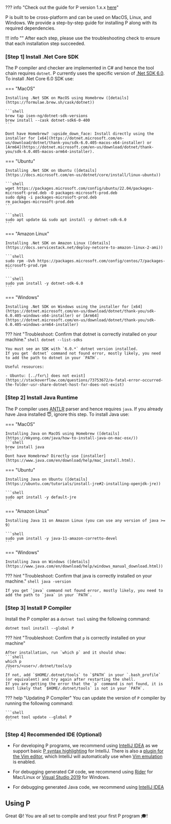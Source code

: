 ??? info "Check out the guide for P version 1.x.x [here](../old/getstarted/install.md)"

P is built to be cross-platform and can be used on MacOS, Linux, and Windows. We provide a step-by-step guide for installing P along with its required dependencies.

!!! info ""
    After each step, please use the troubleshooting check to ensure that each installation step succeeded.

### [Step 1] Install .Net Core SDK
The P compiler and checker are implemented in C# and hence the tool chain requires `dotnet`.
P currently uses the specific version of [.Net SDK 6.0](https://dotnet.microsoft.com/en-us/download/dotnet/6.0).
To install .Net Core 6.0 SDK use:

=== "MacOS"

    Installing .Net SDK on MacOS using Homebrew ([details](https://formulae.brew.sh/cask/dotnet))

    ```shell
    brew tap isen-ng/dotnet-sdk-versions
    brew install --cask dotnet-sdk6-0-400
    ```

    Dont have Homebrew? :upside_down_face: Install directly using the installer for [x64](https://dotnet.microsoft.com/en-us/download/dotnet/thank-you/sdk-6.0.405-macos-x64-installer) or [Arm64](https://dotnet.microsoft.com/en-us/download/dotnet/thank-you/sdk-6.0.405-macos-arm64-installer).

=== "Ubuntu"

    Installing .Net SDK on Ubuntu ([details](https://docs.microsoft.com/en-us/dotnet/core/install/linux-ubuntu))
    
    ```shell
    wget https://packages.microsoft.com/config/ubuntu/22.04/packages-microsoft-prod.deb -O packages-microsoft-prod.deb
    sudo dpkg -i packages-microsoft-prod.deb
    rm packages-microsoft-prod.deb
    ```

    ```shell
    sudo apt update && sudo apt install -y dotnet-sdk-6.0
    ```


=== "Amazon Linux"
    
    Installing .Net SDK on Amazon Linux ([details](https://docs.servicestack.net/deploy-netcore-to-amazon-linux-2-ami))

    ```shell
    sudo rpm -Uvh https://packages.microsoft.com/config/centos/7/packages-microsoft-prod.rpm
    ```

    ```shell
    sudo yum install -y dotnet-sdk-6.0
    ```

=== "Windows"

    Installing .Net SDK on Windows using the installer for [x64](https://dotnet.microsoft.com/en-us/download/dotnet/thank-you/sdk-6.0.405-windows-x64-installer) or [Arm64](https://dotnet.microsoft.com/en-us/download/dotnet/thank-you/sdk-6.0.405-windows-arm64-installer)

??? hint "Troubleshoot: Confirm that dotnet is correctly installed on your machine."
    ```shell
    dotnet --list-sdks
    ```

    You must see an SDK with `6.0.*` dotnet version installed.
    If you get `dotnet` command not found error, mostly likely, you need to add the path to dotnet in your `PATH`.
    
    Useful resources:

    - Ubuntu: [../fxr\] does not exist](https://stackoverflow.com/questions/73753672/a-fatal-error-occurred-the-folder-usr-share-dotnet-host-fxr-does-not-exist) 




### [Step 2] Install Java Runtime

The P compiler uses [ANTLR](https://www.antlr.org/) parser and hence requires `java`.
If you already have Java installed :innocent:, ignore this step.
To install Java use:

=== "MacOS"

    Installing Java on MacOS using Homebrew ([details](https://mkyong.com/java/how-to-install-java-on-mac-osx/))
    ```shell
    brew install java
    ```
    Dont have Homebrew? Directly use [installer](https://www.java.com/en/download/help/mac_install.html). 

=== "Ubuntu"

    Installing Java on Ubuntu ([details](https://ubuntu.com/tutorials/install-jre#2-installing-openjdk-jre))
    
    ```shell
    sudo apt install -y default-jre
    ```

=== "Amazon Linux"

    Installing Java 11 on Amazon Linux (you can use any version of java >= 9)

    ```shell
    sudo yum install -y java-11-amazon-corretto-devel
    ```

=== "Windows"

    Installing Java on Windows ([details](https://www.java.com/en/download/help/windows_manual_download.html))

??? hint "Troubleshoot: Confirm that java is correctly installed on your machine."
    ```shell
    java -version
    ```

    If you get `java` command not found error, mostly likely, you need to add the path to `java` in your `PATH`.


### [Step 3] Install P Compiler

Install the P compiler as a `dotnet tool` using the following command:

```shell
dotnet tool install --global P
```

??? hint "Troubleshoot: Confirm that `p` is correctly installed on your machine"

    After installation, run `which p` and it should show:
    ```shell
    which p
    /Users/<user>/.dotnet/tools/p
    ```
    If not, add `$HOME/.dotnet/tools` to `$PATH` in your `.bash_profile` (or equivalent) and try again after restarting the shell.
    If you are getting the error that the `p` command is not found, it is most likely that `$HOME/.dotnet/tools` is not in your `PATH`.

??? help "Updating P Compiler"
    You can update the version of `P` compiler by running the following command:

    ```shell
    dotnet tool update --global P
    ```

### [Step 4] Recommended IDE (Optional)

- For developing P programs, we recommend using [IntelliJ
  IDEA](https://www.jetbrains.com/idea/) as we support basic [P syntax
  highlighting](syntaxhighlight.md) for IntelliJ.  There is also a [plugin for
  the Vim editor](https://github.com/dijkstracula/vim-plang), which IntelliJ
  will automatically use when [Vim
  emulation](https://plugins.jetbrains.com/plugin/164-ideavim) is enabled.

- For debugging generated C# code, we recommend using [Rider](https://www.jetbrains.com/rider/) for Mac/Linux or [Visual Studio 2019](https://docs.microsoft.com/en-us/visualstudio/install/install-visual-studio) for Windows.

- For debugging generated Java code, we recommend using [IntelliJ IDEA](https://www.jetbrains.com/idea/)

## Using P

 Great :smile:! You are all set to compile and test your first P program :mortar_board:!

